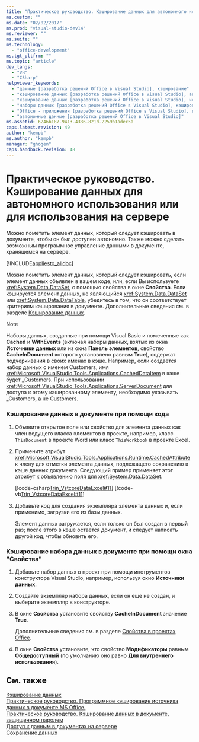 ```yaml
---
title: "Практическое руководство. Кэширование данных для автономного использования или для использования на сервере"
ms.custom: ""
ms.date: "02/02/2017"
ms.prod: "visual-studio-dev14"
ms.reviewer: ""
ms.suite: ""
ms.technology: 
  - "office-development"
ms.tgt_pltfrm: ""
ms.topic: "article"
dev_langs: 
  - "VB"
  - "CSharp"
helpviewer_keywords: 
  - "данные [разработка решений Office в Visual Studio], кэширование"
  - "кэширование данных [разработка решений Office в Visual Studio], автономное использование"
  - "кэширование данных [разработка решений Office в Visual Studio], использование сервера"
  - "наборы данных [разработка решений Office в Visual Studio], кэширование"
  - "Office - приложения [разработка решений Office в Visual Studio], данные"
  - "автономные данные [разработка решений Office в Visual Studio]"
ms.assetid: 6246b187-9413-4336-821d-2259b1adec5a
caps.latest.revision: 49
author: "kempb"
ms.author: "kempb"
manager: "ghogen"
caps.handback.revision: 48
---
```

# Практическое руководство. Кэширование данных для автономного использования или для использования на сервере
  Можно пометить элемент данных, который следует кэшировать в документе, чтобы он был доступен автономно.  Также можно сделать возможным программное управление данными в документе, хранящемся на сервере.  
  
 [!INCLUDE[appliesto_alldoc](../vsto/includes/appliesto-alldoc-md.md)]  
  
 Можно пометить элемент данных, который следует кэшировать, если элемент данных объявлен в вашем коде, или, если Вы используете <xref:System.Data.DataSet>, с помощью свойства в окне **Свойства**.  Если кэшируется элемент данных, не являющийся <xref:System.Data.DataSet> или <xref:System.Data.DataTable>, убедитесь в том, что он соответствует критериям кэширования в документе.  Дополнительные сведения см. в разделе [Кэширование данных](../vsto/caching-data.md).  
  
> [!NOTE]  
>  Наборы данных, созданные при помощи Visual Basic и помеченные как **Cached** и **WithEvents** \(включая наборы данных, взятых из окна **Источники данных** или из окна **Панель элементов**, свойство **CacheInDocument** которого установлено равным **True**\), содержат подчеркивания в своих именах в кэше.  Например, если создается набор данных с именем Customers, имя <xref:Microsoft.VisualStudio.Tools.Applications.CachedDataItem> в кэше будет \_Customers.  При использовании <xref:Microsoft.VisualStudio.Tools.Applications.ServerDocument> для доступа к этому кэшированному элементу, необходимо указывать \_Customers, а не Customers.  
  
### Кэширование данных в документе при помощи кода  
  
1.  Объявите открытое поле или свойство для элемента данных как член ведущего класса элементов в проекте, например, класс `ThisDocument` в проекте Word или класс `ThisWorkbook` в проекте Excel.  
  
2.  Примените атрибут <xref:Microsoft.VisualStudio.Tools.Applications.Runtime.CachedAttribute> к члену для отметки элемента данных, подлежащего сохранению в кэше данных документа.  Следующий пример применяет этот атрибут к объявлению поля для <xref:System.Data.DataSet>.  
  
     [!code-csharp[Trin_VstcoreDataExcel#11](../snippets/csharp/VS_Snippets_OfficeSP/Trin_VstcoreDataExcel/CS/Sheet1.cs#11)]
     [!code-vb[Trin_VstcoreDataExcel#11](../snippets/visualbasic/VS_Snippets_OfficeSP/Trin_VstcoreDataExcel/VB/Sheet1.vb#11)]  
  
3.  Добавьте код для создания экземпляра элемента данных и, если применимо, загрузки его из базы данных.  
  
     Элемент данных загружается, если только он был создан в первый раз; после этого в кэше остается документ, и следует написать другой код, чтобы обновить его.  
  
### Кэширование набора данных в документе при помощи окна "Свойства"  
  
1.  Добавьте набор данных в проект при помощи инструментов конструктора Visual Studio, например, используя окно **Источники данных**.  
  
2.  Создайте экземпляр набора данных, если он еще не создан, и выберите экземпляр в конструкторе.  
  
3.  В окне **Свойства** установите свойству **CacheInDocument** значение **True**.  
  
     Дополнительные сведения см. в разделе [Свойства в проектах Office](../vsto/properties-in-office-projects.md).  
  
4.  В окне **Свойства** установите, что свойство **Модификаторы** равным **Общедоступный** \(по умолчанию оно равно **Для внутреннего использования**\).  
  
## См. также  
 [Кэширование данных](../vsto/caching-data.md)   
 [Практическое руководство. Программное кэширование источника данных в документе MS Office.](../vsto/how-to-programmatically-cache-a-data-source-in-an-office-document.md)   
 [Практическое руководство. Кэширование данных в документе, защищенном паролем](../vsto/how-to-cache-data-in-a-password-protected-document.md)   
 [Доступ к данным в документах на сервере](../vsto/accessing-data-in-documents-on-the-server.md)   
 [Сохранение данных](../data-tools/saving-data.md)  
  
  